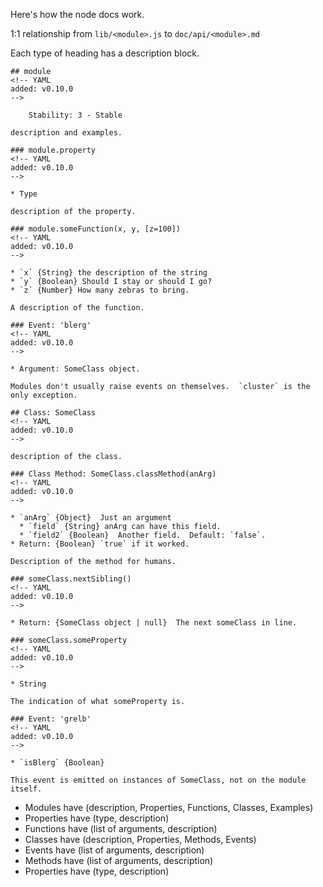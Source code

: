 Here's how the node docs work.

1:1 relationship from `lib/<module>.js` to `doc/api/<module>.md`

Each type of heading has a description block.


    ## module
    <!-- YAML
    added: v0.10.0
    -->

        Stability: 3 - Stable

    description and examples.

    ### module.property
    <!-- YAML
    added: v0.10.0
    -->

    * Type

    description of the property.

    ### module.someFunction(x, y, [z=100])
    <!-- YAML
    added: v0.10.0
    -->

    * `x` {String} the description of the string
    * `y` {Boolean} Should I stay or should I go?
    * `z` {Number} How many zebras to bring.

    A description of the function.

    ### Event: 'blerg'
    <!-- YAML
    added: v0.10.0
    -->

    * Argument: SomeClass object.

    Modules don't usually raise events on themselves.  `cluster` is the
    only exception.

    ## Class: SomeClass
    <!-- YAML
    added: v0.10.0
    -->

    description of the class.

    ### Class Method: SomeClass.classMethod(anArg)
    <!-- YAML
    added: v0.10.0
    -->

    * `anArg` {Object}  Just an argument
      * `field` {String} anArg can have this field.
      * `field2` {Boolean}  Another field.  Default: `false`.
    * Return: {Boolean} `true` if it worked.

    Description of the method for humans.

    ### someClass.nextSibling()
    <!-- YAML
    added: v0.10.0
    -->

    * Return: {SomeClass object | null}  The next someClass in line.

    ### someClass.someProperty
    <!-- YAML
    added: v0.10.0
    -->

    * String

    The indication of what someProperty is.

    ### Event: 'grelb'
    <!-- YAML
    added: v0.10.0
    -->

    * `isBlerg` {Boolean}

    This event is emitted on instances of SomeClass, not on the module itself.


* Modules have (description, Properties, Functions, Classes, Examples)
* Properties have (type, description)
* Functions have (list of arguments, description)
* Classes have (description, Properties, Methods, Events)
* Events have (list of arguments, description)
* Methods have (list of arguments, description)
* Properties have (type, description)
